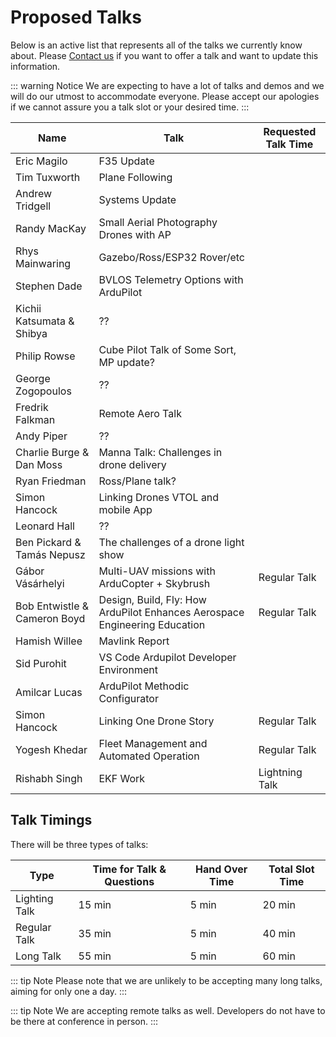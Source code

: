 # Proposed Talks

Below is an active list that represents all of the talks we currently know about. Please [Contact us](/help_and_contact) if you want to offer a talk and want to update this information.

::: warning Notice
We are expecting to have a lot of talks and demos and we will do our utmost to accommodate everyone. Please accept our apologies if we cannot assure you a talk slot or your desired time.
:::

<!-- cspell:disable -->

| Name                         | Talk                                                                       | Requested Talk Time |
| ---------------------------- | -------------------------------------------------------------------------- | ------------------- |
| Eric Magilo                  | F35 Update                                                                 |                     |
| Tim Tuxworth                 | Plane Following                                                            |                     |
| Andrew Tridgell              | Systems Update                                                             |                     |
| Randy MacKay                 | Small Aerial Photography Drones with AP                                    |                     |
| Rhys Mainwaring              | Gazebo/Ross/ESP32 Rover/etc                                                |                     |
| Stephen Dade                 | BVLOS Telemetry Options with ArduPilot                                     |                     |
| Kichii Katsumata & Shibya    | ??                                                                         |                     |
| Philip Rowse                 | Cube Pilot Talk of Some Sort, MP update?                                   |                     |
| George Zogopoulos            | ??                                                                         |                     |
| Fredrik Falkman              | Remote Aero Talk                                                           |                     |
| Andy Piper                   | ??                                                                         |                     |
| Charlie Burge & Dan Moss     | Manna Talk: Challenges in drone delivery                                   |                     |
| Ryan Friedman                | Ross/Plane talk?                                                           |                     |
| Simon Hancock                | Linking Drones VTOL and mobile App                                         |                     |
| Leonard Hall                 | ??                                                                         |                     |
| Ben Pickard & Tamás Nepusz   | The challenges of a drone light show                                       |                     |
| Gábor Vásárhelyi             | Multi-UAV missions with ArduCopter + Skybrush                              | Regular Talk        |
| Bob Entwistle & Cameron Boyd | Design, Build, Fly: How ArduPilot Enhances Aerospace Engineering Education | Regular Talk        |
| Hamish Willee                | Mavlink Report                                                             |                     |
| Sid Purohit                  | VS Code Ardupilot Developer Environment                                    |                     |
| Amilcar Lucas                | ArduPilot Methodic Configurator                                            |                     |
| Simon Hancock                | Linking One Drone Story                                                    | Regular Talk        |
| Yogesh Khedar                | Fleet Management and Automated Operation                                   | Regular Talk        |
| Rishabh Singh                | EKF Work                                                                   | Lightning Talk      |

<!-- cspell:enable -->

## Talk Timings

There will be three types of talks:

| Type          | Time for Talk & Questions | Hand Over Time | Total Slot Time |
| ------------- | ------------------------- | -------------- | --------------- |
| Lighting Talk | 15 min                    | 5 min          | 20 min          |
| Regular Talk  | 35 min                    | 5 min          | 40 min          |
| Long Talk     | 55 min                    | 5 min          | 60 min          |

::: tip Note
Please note that we are unlikely to be accepting many long talks, aiming for only one a day.
:::

::: tip Note
We are accepting remote talks as well. Developers do not have to be there at conference in person.
:::
